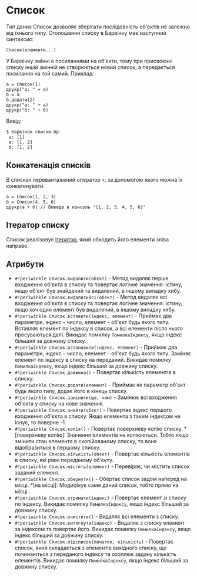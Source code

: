 # Список

Тип даних Список дозволяє зберігати послідовність об'єктів не залежно від їхнього типу. Оголошення списку в Барвінку має наступний синтаксис:

``` periwinkle linenums="0"
Список(елементи...)
```

У Барвінку змінні є посиланнями на об'єкти, тому при присвоєнні списку іншій змінній не створюється новий список, а передається посилання на той самий. Приклад:

``` periwinkle title="списки.бр"
а = Список(1)
друкр("а: " + а)
б = а
б.додати(2)
друкр("а: " + а)
друкр("б: " + б)
```
Вивід:
``` console linenums="0"
$ барвінок списки.бр
 а: [1]
 а: [1, 2]
 б: [1, 2]
```

## Конкатенація списків

В списках перевантажений оператор `+`, за допомогою якого можна їх конкатенувати.

``` periwinkle linenums="0"
а = Список(1, 2, 3)
б = Список(4, 5, 6)
друкр(а + б) // Виведе в консоль "[1, 2, 3, 4, 5, 6]"
```

## Ітератор списку

Список реалізовує [ітератор](../iterators.md), який обходить його елементи зліва направо.

## Атрибути

+ `#!periwinkle Список.видалити(обєкт)` - Метод видаляє перше входження об'єкта в списку та повертає логічне значення: істину, якщо об'єкт був знайдений та видалений, в іншому випадку хибу.
+ `#!periwinkle Список.видалитиВсі(обєкт)` - Метод видаляє всі входження об'єкта в списку та повертає логічне значення: істину, якщо хоч один елемент був видалений, в іншому випадку хибу.
+ `#!periwinkle Список.вставити(індекс, елемент)` - Приймає два параметри, індекс - число, елемент - об'єкт будь якого типу. Вставляє елемент по індексу в список, а всі елементи після нього просуваються далі. Викидає помилку `ПомилкаІндексу`, якщо індекс більший за довжину списку.
+ `#!periwinkle Список.встановити(індекс, елемент)` - Приймає два параметри, індекс - число, елемент - об'єкт будь якого типу. Заміняє елемент по індексу в списку на переданий. Викидає помилку `ПомилкаІндексу`, якщо індекс більший за довжину списку.
+ `#!periwinkle Список.довжина()` - Повертає кількість елементів в списку.
+ `#!periwinkle Список.додати(елемент)` - Приймає як параметр об'єкт будь якого типу, додає його в кінець списку.
+ `#!periwinkle Список.замінити(що, чим)` - Замінює всі входження об'єкта у списку на нове значення.
+ `#!periwinkle Список.знайти(обєкт)` - Повертає індекс першого входження об'єкта в списку. Якщо елемента з таким індексом не існує, то поверне -1.
+ `#!periwinkle Список.копія()` - Повертає поверхневу копію списку.
*[поверхневу копію]: Значення елементів не копіюються. Тобто якщо змінити стан елемента в скопійованому списку, то вона відобразиться в першому списку. 
+ `#!periwinkle Список.кількість(обєкт)` - Повертає кількість елементів в списку, які рівні переданому об'єкту.
+ `#!periwinkle Список.містить(елемент)` - Перевіряє, чи містить список заданий елемент.
+ `#!periwinkle Список.обернути()` - Обертає список задом наперед на місці.
*[на місці]: Модифікує саме даний список, тобто прямо на місці.
+ `#!periwinkle Список.отримати(індекс)` - Повертає елемент зі списку по індексу. Викидає помилку `ПомилкаІндексу`, якщо індекс більший за довжину списку.
+ `#!periwinkle Список.очистити()` - Видаляє всі елементи з списку.
+ `#!periwinkle Список.витягнути(індекс)` - Видаляє з списку елемент за індексом та повертає його. Викидає помилку `ПомилкаІндексу`, якщо індекс більший за довжину списку.
+ `#!periwinkle Список.підсписок(початок, кількість)` - Повертає список, який складається з елементів вихідного списку, що починаються з переданого індексу та охоплює задану кількість елементів. Викидає помилку `ПомилкаІндексу`, якщо індекс більший за довжину списку.
